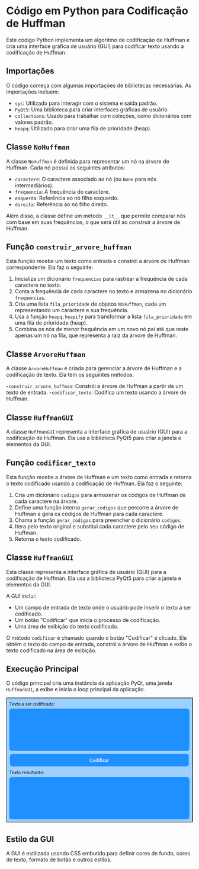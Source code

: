 # Código em Python para Codificação de Huffman

Este código Python implementa um algoritmo de codificação de Huffman e cria uma interface gráfica de usuário (GUI) para codificar texto usando a codificação de Huffman.

## Importações

O código começa com algumas importações de bibliotecas necessárias. As importações incluem:

- `sys`: Utilizado para interagir com o sistema e saída padrão.
- `PyQt5`: Uma biblioteca para criar interfaces gráficas de usuário.
- `collections`: Usado para trabalhar com coleções, como dicionários com valores padrão.
- `heapq`: Utilizado para criar uma fila de prioridade (heap).

## Classe `NoHuffman`

A classe `NoHuffman` é definida para representar um nó na árvore de Huffman. Cada nó possui os seguintes atributos:

- `caractere`: O caractere associado ao nó (ou `None` para nós intermediários).
- `frequencia`: A frequência do caractere.
- `esquerda`: Referência ao nó filho esquerdo.
- `direita`: Referência ao nó filho direito.

Além disso, a classe define um método `__lt__` que permite comparar nós com base em suas frequências, o que será útil ao construir a árvore de Huffman.

## Função `construir_arvore_huffman`

Esta função recebe um texto como entrada e constrói a árvore de Huffman correspondente. Ela faz o seguinte:

1. Inicializa um dicionário `frequencias` para rastrear a frequência de cada caractere no texto.
2. Conta a frequência de cada caractere no texto e armazena no dicionário `frequencias`.
3. Cria uma lista `fila_prioridade` de objetos `NoHuffman`, cada um representando um caractere e sua frequência.
4. Usa a função `heapq.heapify` para transformar a lista `fila_prioridade` em uma fila de prioridade (heap).
5. Combina os nós de menor frequência em um novo nó pai até que reste apenas um nó na fila, que representa a raiz da árvore de Huffman.

## Classe `ArvoreHuffman`

A classe `ArvoreHuffman` é criada para gerenciar a árvore de Huffman e a codificação de texto. Ela tem os seguintes métodos:

-`construir_arvore_huffman`: Constrói a árvore de Huffman a partir de um texto de entrada.
-`codificar_texto`: Codifica um texto usando a árvore de Huffman.

## Classe `HuffmanGUI`

A classe `HuffmanGUI` representa a interface gráfica de usuário (GUI) para a codificação de Huffman. Ela usa a biblioteca PyQt5 para criar a janela e elementos da GUI.

## Função `codificar_texto`

Esta função recebe a árvore de Huffman e um texto como entrada e retorna o texto codificado usando a codificação de Huffman. Ela faz o seguinte:

1. Cria um dicionário `codigos` para armazenar os códigos de Huffman de cada caractere na árvore.
2. Define uma função interna `gerar_codigos` que percorre a árvore de Huffman e gera os códigos de Huffman para cada caractere.
3. Chama a função `gerar_codigos` para preencher o dicionário `codigos`.
4. Itera pelo texto original e substitui cada caractere pelo seu código de Huffman.
5. Retorna o texto codificado.

## Classe `HuffmanGUI`

Esta classe representa a interface gráfica de usuário (GUI) para a codificação de Huffman. Ela usa a biblioteca PyQt5 para criar a janela e elementos da GUI.

A GUI inclui:

- Um campo de entrada de texto onde o usuário pode inserir o texto a ser codificado.
- Um botão "Codificar" que inicia o processo de codificação.
- Uma área de exibição do texto codificado.

O método `codificar` é chamado quando o botão "Codificar" é clicado. Ele obtém o texto do campo de entrada, constrói a árvore de Huffman e exibe o texto codificado na área de exibição.


## Execução Principal

O código principal cria uma instância da aplicação PyQt, uma janela `HuffmanGUI`, a exibe e inicia o loop principal da aplicação.

![1699195062832](image/explicacao/1699195062832.png)

## Estilo da GUI

A GUI é estilizada usando CSS embutido para definir cores de fundo, cores de texto, formato de botão e outros estilos.
